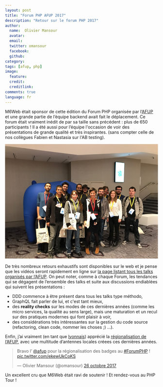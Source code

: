 ```yaml
---
layout: post
title: "Forum PHP AFUP 2017"
description: "Retour sur le forum PHP 2017"
author:
  name:  Olivier Mansour
  avatar: 
  email:
  twitter: omansour
  facebook:
  github: 
category:
tags: [afup, php]
image:
  feature: 
  credit: 
  creditlink: 
comments: true
language: fr
---
```


M6Web était sponsor de cette édition du Forum PHP organisée par l’[AFUP](http://www.afup.org) et une grande partie de l’équipe backend avait fait le déplacement. 
Ce forum était vraiment inédit de par sa taille sans précédent : plus de 650 participants ! Il a été aussi pour l’équipe l'occasion de voir des présentations de grande qualité et très inspirantes. (sans compter celle de nos collègues Fabien et Nastasia sur l'AB testing).


![la team](/images/posts/forumphp2017/team.jpg)


De très nombreux retours exhaustifs sont disponibles sur le web et je pense que les vidéos seront rapidement en ligne sur [la page listant tous les talks organisés par l’AFUP](https://afup.org/talks/). On peut noter, comme à chaque Forum, les tendances qui se dégagent de l’ensemble des talks et suite aux discussions endiablées qui suivent les présentations : 
* DDD commence à être présent dans tous les talks type méthodo,
* GraphQL fait parler de lui, et c'est tant mieux, 
* des **reality checks** sur les modes de ces dernières années (comme les micro services, la qualité au sens large), mais une maturation et un recul sur des pratiques modernes qui font plaisir à voir,
* des considérations très intéressantes sur la gestion du code source (refactoring, clean code, nommer les choses ;) ...).

Enfin, j’ai vraiment (en tant que [lyonnais](http://lyon.afup.org/)) apprécié la [régionalisation de l’AFUP](https://afup.org/association/antennes), avec une multitude d’antennes locales créees ces dernières années. 

<blockquote class="twitter-tweet" data-lang="fr"><p lang="fr" dir="ltr">Bravo l’ <a href="https://twitter.com/afup?ref_src=twsrc%5Etfw">@afup</a> pour la régionalisation des badges au <a href="https://twitter.com/hashtag/ForumPHP?src=hash&;ref_src=twsrc%5Etfw">#ForumPHP</a> ! <a href="https://t.co/ekewUkCoKS">pic.twitter.com/ekewUkCoKS</a></p>&mdash; Olivier Mansour (@omansour) <a href="https://twitter.com/omansour/status/923449405423996929?ref_src=twsrc%5Etfw">26 octobre 2017</a></blockquote>
<script async src="https://platform.twitter.com/widgets.js" charset="utf-8"></script>

Un excellent cru que M6Web était ravi de soutenir ! Et rendez-vous au PHP Tour !
